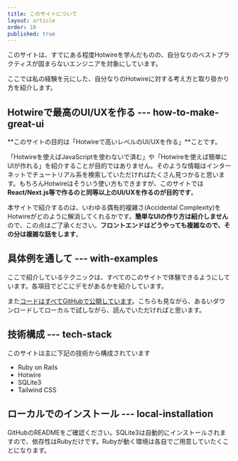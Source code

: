 ```yaml
---
title: このサイトについて
layout: article
order: 10
published: true
---
```


このサイトは、すでにある程度Hotwireを学んだものの、自分なりのベストプラクティスが固まらないエンジニアを対象にしています。

ここでは私の経験を元にした、自分なりのHotwireに対する考え方と取り掛かり方を紹介します。

## Hotwireで最高のUI/UXを作る --- how-to-make-great-ui

**このサイトの目的は「Hotwireで高いレベルのUI/UXを作る」**ことです。

「Hotwireを使えばJavaScriptを使わないで済む」や「Hotwireを使えば簡単にUIが作れる」を紹介することが目的ではありません。そのような情報はインターネットでチュートリアル系を検索していただければたくさん見つかると思います。もちろんHotwireはそういう使い方もできますが、このサイトでは**React/Next.js等で作るのと同等以上のUI/UXを作るのが目的です**。

本サイトで紹介するのは、いわゆる偶有的複雑さ(Accidental Complexity)をHotwireがどのように解消してくれるかです。**簡単なUIの作り方は紹介しません**ので、この点はご了承ください。**フロントエンドはどうやっても複雑なので、その分は複雑な話をします**。

## 具体例を通して --- with-examples

ここで紹介しているテクニックは、すべてのこのサイトで体験できるようにしています。各項目でどこにデモがあるかを紹介しています。

また[コードはすべてGitHubで公開しています](https://github.com/naofumi/hotwire_anecdota)。こちらも見ながら、あるいダウンロードしてローカルで試しながら、読んでいただければと思います。

## 技術構成 --- tech-stack

このサイトは主に下記の技術から構成されています

* Ruby on Rails
* Hotwire
* SQLite3
* Tailwind CSS

## ローカルでのインストール --- local-installation

GitHubのREADMEをご確認ください。SQLite3は自動的にインストールされますので、依存性はRubyだけです。Rubyが動く環境は各自でご用意していたくことになります。
